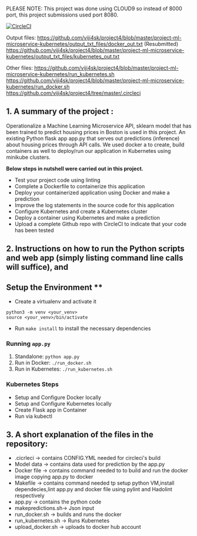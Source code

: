 PLEASE NOTE: This project was done using CLOUD9 so instead of 8000 port, this project submissions used port 8080.

[![CircleCI](https://circleci.com/gh/viji4sk/project4/tree/master.svg?style=svg)](https://circleci.com/gh/viji4sk/project4/tree/master)

Output files:
https://github.com/viji4sk/project4/blob/master/project-ml-microservice-kubernetes/output_txt_files/docker_out.txt (Resubmitted)
https://github.com/viji4sk/project4/blob/master/project-ml-microservice-kubernetes/output_txt_files/kubernetes_out.txt

Other files:
https://github.com/viji4sk/project4/blob/master/project-ml-microservice-kubernetes/run_kubernetes.sh
https://github.com/viji4sk/project4/blob/master/project-ml-microservice-kubernetes/run_docker.sh
https://github.com/viji4sk/project4/tree/master/.circleci

## 1. A summary of the project : 
Operationalize a Machine Learning Microservice API, sklearn model that has been trained to predict housing prices in Boston is used in this project. An existing Python flask app app.py that serves out predictions (inference) about housing prices through API calls. We used docker a to create, build containers as well to deploy/run our application in Kubernetes using minikube clusters.

**Below steps in nutshell were carried out in this project.**
   * Test your project code using linting 
   * Complete a Dockerfile to containerize this application
   * Deploy your containerized application using Docker and make a prediction
   * Improve the log statements in the source code for this application
   * Configure Kubernetes and create a Kubernetes cluster
   * Deploy a container using Kubernetes and make a prediction
   * Upload a complete Github repo with CircleCI to indicate that your code has been tested

##  2. Instructions on how to run the Python scripts and web app (simply listing command line calls will suffice), and
Setup the Environment **
---
* Create a virtualenv and activate it
```
python3 -m venv <your_venv>
source <your_venv>/bin/activate
```
* Run `make install` to install the necessary dependencies

### Running `app.py`

1. Standalone:  `python app.py`
2. Run in Docker:  `./run_docker.sh`
3. Run in Kubernetes:  `./run_kubernetes.sh`

### Kubernetes Steps

* Setup and Configure Docker locally
* Setup and Configure Kubernetes locally
* Create Flask app in Container
* Run via kubectl

## 3. A short explanation of the files in the repository:

* .cicrleci -> contains CONFIG.YML needed for circleci's build
* Model data -> contains data used for prediction by the app.py
* Docker file -> contains command needed to to build and run the docker image copying app.py to docker
* Makefile -> contains command needed tp setup python VM,install dependecies,lint app.py and docker file using pylint and Hadolint respectively
* app.py -> contains the python code
* makepredictions.sh-> Json input
* run_docker.sh -> builds and runs the docker
* run_kubernetes.sh -> Runs Kubernetes
* upload_docker.sh -> uploads to docker hub account



